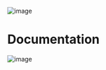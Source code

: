![image](https://github.com/dylogaming/ImmersiveTemplate/assets/109330535/36fe2a81-1868-43a7-aad8-42919a2a62d4)


# Documentation

![image](https://github.com/dylogaming/ImmersiveTemplate/assets/109330535/9a920af5-0634-441e-bfdf-123bd00d803d)

